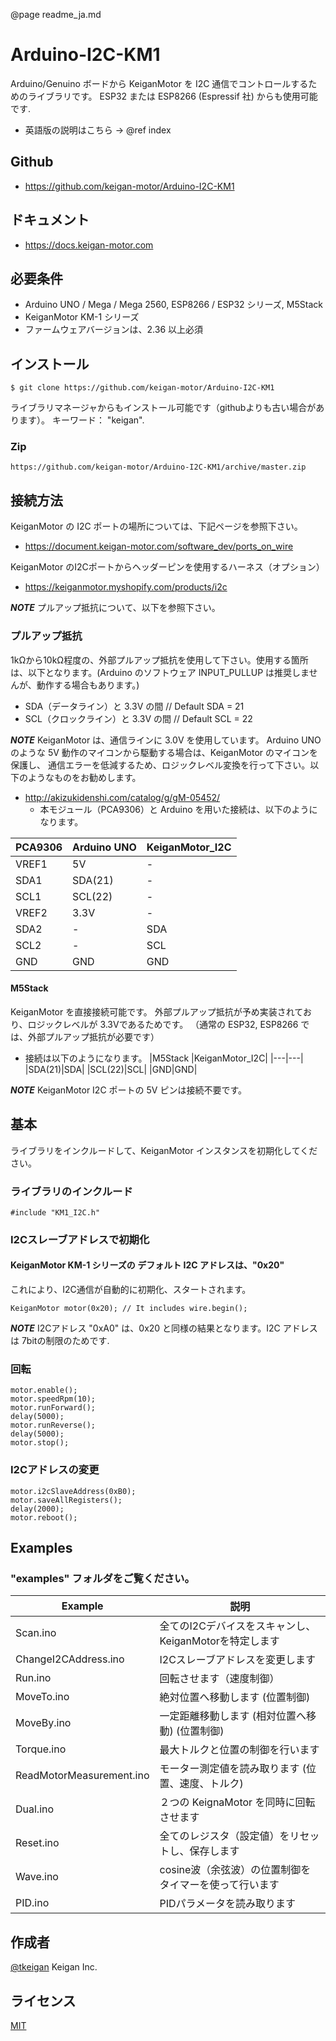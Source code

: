 @page readme_ja.md
# Arduino-I2C-KM1
Arduino/Genuino ボードから KeiganMotor を I2C 通信でコントロールするためのライブラリです。
ESP32 または ESP8266 (Espressif 社) からも使用可能です.

- 英語版の説明はこちら -> @ref index

## Github
- https://github.com/keigan-motor/Arduino-I2C-KM1

## ドキュメント
- https://docs.keigan-motor.com

## 必要条件
- Arduino UNO / Mega / Mega 2560, ESP8266 / ESP32 シリーズ, M5Stack
- KeiganMotor KM-1 シリーズ
 - ファームウェアバージョンは、2.36 以上必須

## インストール

    $ git clone https://github.com/keigan-motor/Arduino-I2C-KM1

ライブラリマネージャからもインストール可能です（githubよりも古い場合があります）。 キーワード： "keigan".

### Zip

    https://github.com/keigan-motor/Arduino-I2C-KM1/archive/master.zip
    
## 接続方法
KeiganMotor の I2C ポートの場所については、下記ページを参照下さい。
- https://document.keigan-motor.com/software_dev/ports_on_wire

KeiganMotor のI2Cポートからヘッダーピンを使用するハーネス（オプション）
- https://keiganmotor.myshopify.com/products/i2c


***NOTE***
プルアップ抵抗について、以下を参照下さい。


### プルアップ抵抗
1kΩから10kΩ程度の、外部プルアップ抵抗を使用して下さい。使用する箇所は、以下となります。(Arduino のソフトウェア INPUT_PULLUP は推奨しませんが、動作する場合もあります。)
- SDA（データライン）と 3.3V の間 // Default SDA = 21
- SCL（クロックライン）と 3.3V の間 // Default SCL = 22

***NOTE***
KeiganMotor は、通信ラインに 3.0V を使用しています。
Arduino UNO のような 5V 動作のマイコンから駆動する場合は、KeiganMotor のマイコンを保護し、
通信エラーを低減するため、ロジックレベル変換を行って下さい。以下のようなものをお勧めします。
- http://akizukidenshi.com/catalog/g/gM-05452/
    - 本モジュール（PCA9306）と Arduino を用いた接続は、以下のようになります。

|PCA9306|Arduino UNO|KeiganMotor_I2C|
|---|---|---|
|VREF1|5V     |-  |
|SDA1 |SDA(21)|-  |
|SCL1 |SCL(22)|-  |
|VREF2|3.3V   |-  |
|SDA2 |-      |SDA|
|SCL2 |-      |SCL|
|GND  |GND    |GND|


#### M5Stack
KeiganMotor を直接接続可能です。
外部プルアップ抵抗が予め実装されており、ロジックレベルが 3.3Vであるためです。
（通常の ESP32, ESP8266 では、外部プルアップ抵抗が必要です）

- 接続は以下のようになります。
|M5Stack |KeiganMotor_I2C|
|---|---|
|SDA(21)|SDA|
|SCL(22)|SCL|
|GND|GND|

***NOTE***
KeiganMotor I2C ポートの 5V ピンは接続不要です。


## 基本
ライブラリをインクルードして、KeiganMotor インスタンスを初期化してください。

### ライブラリのインクルード
```arduino
#include "KM1_I2C.h"
```
### I2Cスレーブアドレスで初期化
#### KeiganMotor KM-1 シリーズの デフォルト I2C アドレスは、"0x20" 
これにより、I2C通信が自動的に初期化、スタートされます。
```arduino
KeiganMotor motor(0x20); // It includes wire.begin();
```
***NOTE***
I2Cアドレス "0xA0" は、0x20 と同様の結果となります。I2C アドレスは 7bitの制限のためです.

### 回転
```arduino
motor.enable();
motor.speedRpm(10);
motor.runForward();
delay(5000);
motor.runReverse();
delay(5000);
motor.stop();
```

### I2Cアドレスの変更
```arduino
motor.i2cSlaveAddress(0xB0);
motor.saveAllRegisters();
delay(2000);
motor.reboot();
```

## Examples
### "examples" フォルダをご覧ください。

|Example  |説明  |
|---|---|
|Scan.ino  |全てのI2Cデバイスをスキャンし、KeiganMotorを特定します|
|ChangeI2CAddress.ino  |I2Cスレーブアドレスを変更します|
|Run.ino  |回転させます（速度制御）|
|MoveTo.ino  |絶対位置へ移動します (位置制御)|
|MoveBy.ino  |一定距離移動します (相対位置へ移動) (位置制御)|
|Torque.ino  |最大トルクと位置の制御を行います|
|ReadMotorMeasurement.ino  |モーター測定値を読み取ります (位置、速度、トルク)|
|Dual.ino  |２つの KeignaMotor を同時に回転させます|
|Reset.ino  |全てのレジスタ（設定値）をリセットし、保存します|
|Wave.ino  |cosine波（余弦波）の位置制御をタイマーを使って行います|
|PID.ino  |PIDパラメータを読み取ります|



## 作成者

[@tkeigan](https://twitter.com/tkeigan)
Keigan Inc.

## ライセンス

[MIT](http://b4b4r07.mit-license.org)
